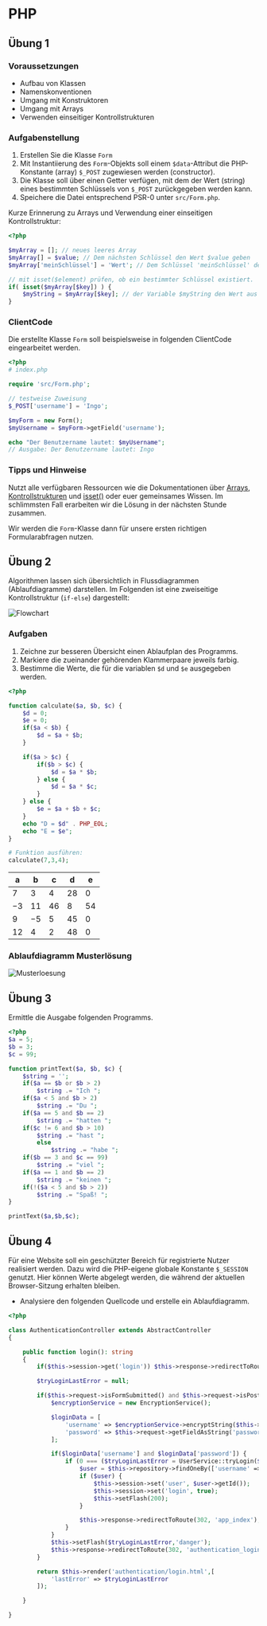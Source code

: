 # PHP
## Übung 1

### Voraussetzungen

- Aufbau von Klassen 
- Namenskonventionen 
- Umgang mit Konstruktoren 
- Umgang mit Arrays 
- Verwenden einseitiger Kontrollstrukturen

### Aufgabenstellung

1. Erstellen Sie die Klasse ``Form``
2. Mit Instantiierung des ``Form``-Objekts soll einem `$data`-Attribut die PHP-Konstante (array) ``$_POST`` zugewiesen werden (constructor).
3. Die Klasse soll über einen Getter verfügen, mit dem der Wert (string) eines bestimmten Schlüssels von ``$_POST`` zurückgegeben werden kann.
4. Speichere die Datei entsprechend PSR-0 unter ``src/Form.php``.

Kurze Erinnerung zu Arrays und Verwendung einer einseitigen Kontrollstruktur:
````php
<?php

$myArray = []; // neues leeres Array
$myArray[] = $value; // Dem nächsten Schlüssel den Wert $value geben
$myArray['meinSchlüssel'] = 'Wert'; // Dem Schlüssel 'meinSchlüssel' den Wert 'Wert' zuweisen

// mit isset($element) prüfen, ob ein bestimmter Schlüssel existiert.
if( isset($myArray[$key]) ) {
    $myString = $myArray[$key]; // der Variable $myString den Wert aus dem Array zuweisen
}
````


### ClientCode

Die erstellte Klasse ``Form`` soll beispielsweise in folgenden ClientCode eingearbeitet werden.

````php
<?php
# index.php

require 'src/Form.php';

// testweise Zuweisung
$_POST['username'] = 'Ingo';

$myForm = new Form();
$myUsername = $myForm->getField('username');

echo "Der Benutzername lautet: $myUsername";
// Ausgabe: Der Benutzername lautet: Ingo
````

### Tipps und Hinweise

Nutzt alle verfügbaren Ressourcen wie die Dokumentationen über
[Arrays](https://www.php.net/manual/de/language.types.array.php),
[Kontrollstrukturen](https://www.php.net/manual/de/control-structures.if.php) und
[isset()](https://www.php.net/manual/de/function.isset.php)
oder euer gemeinsames Wissen. Im schlimmsten Fall erarbeiten wir die Lösung in der nächsten
Stunde zusammen.

Wir werden die ``Form``-Klasse dann für unsere ersten richtigen Formularabfragen nutzen.

## Übung 2

Algorithmen lassen sich übersichtlich in Flussdiagrammen (Ablaufdiagramme) darstellen.
Im Folgenden ist eine zweiseitige Kontrollstruktur (``if-else``) dargestellt:

![Flowchart](/docs/img/flowchart_01.png)

### Aufgaben

1. Zeichne zur besseren Übersicht einen Ablaufplan des Programms.
2. Markiere die zueinander gehörenden Klammerpaare jeweils farbig.
3. Bestimme die Werte, die für die variablen ``$d`` und ``$e`` ausgegeben werden.

````php
<?php

function calculate($a, $b, $c) {
    $d = 0;
    $e = 0;    
    if($a < $b) {
        $d = $a + $b;
    }

    if($a > $c) {        
        if($b > $c) {
            $d = $a * $b;
        } else {
            $d = $a * $c;
        }        
    } else {
        $e = $a + $b + $c;
    }
    echo "D = $d" . PHP_EOL;
    echo "E = $e";
}

# Funktion ausführen:
calculate(7,3,4);
````

|a|b|c|d|e
| -------- | ------- | ------- | ------- | ------- |
|$7$|$3$|$4$|$28$|$0$|
|$-3$|$11$|$46$|$8$|$54$|
|$9$|$-5$|$5$|$45$|$0$|
|$12$|$4$|$2$|$48$|$0$|

### Ablaufdiagramm Musterlösung

![Musterloesung](/docs/img/ue2_php_control.png)

## Übung 3

Ermittle die Ausgabe folgenden Programms.

````php
<?php
$a = 5;
$b = 3;
$c = 99;

function printText($a, $b, $c) {
    $string = '';
    if($a == $b or $b > 2)
        $string .= "Ich ";
    if($a < 5 and $b > 2)
        $string .= "Du ";
    if($a == 5 and $b == 2)
        $string .= "hatten ";
    if($c != 6 and $b > 10)
        $string .= "hast ";
        else
            $string .= "habe ";
    if($b == 3 and $c == 99)
        $string .= "viel ";
    if($a == 1 and $b == 2)
        $string .= "keinen ";
    if(!($a < 5 and $b > 2))
        $string .= "Spaß! ";
}

printText($a,$b,$c);
````

## Übung 4

Für eine Website soll ein geschützter Bereich für registrierte Nutzer realisiert werden.
Dazu wird die PHP-eigene globale Konstante ``$_SESSION`` genutzt. Hier können Werte abgelegt
werden, die während der aktuellen Browser-Sitzung erhalten bleiben.

- Analysiere den folgenden Quellcode und erstelle ein Ablaufdiagramm.

````php
<?php

class AuthenticationController extends AbstractController
{

    public function login(): string
    {
        if($this->session->get('login')) $this->response->redirectToRoute(302,'app_index');

        $tryLoginLastError = null;

        if($this->request->isFormSubmitted() and $this->request->isPostRequest()) {
            $encryptionService = new EncryptionService();

            $loginData = [
                'username' => $encryptionService->encryptString($this->request->getFieldAsString('username')),
                'password' => $this->request->getFieldAsString('password')
            ];

            if($loginData['username'] and $loginData['password']) {
                if (0 === ($tryLoginLastError = UserService::tryLogin($this->repository, $loginData))) {
                    $user = $this->repository->findOneBy(['username' => $loginData['username']]);
                    if ($user) {
                        $this->session->set('user', $user->getId());
                        $this->session->set('login', true);
                        $this->setFlash(200);
                    }

                    $this->response->redirectToRoute(302, 'app_index');
                }
            }
            $this->setFlash($tryLoginLastError,'danger');
            $this->response->redirectToRoute(302, 'authentication_login');
        }

        return $this->render('authentication/login.html',[
            'lastError' => $tryLoginLastError
        ]);

    }

}
````